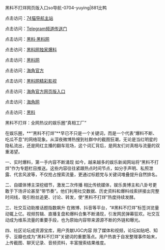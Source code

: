 黑料不打烊网页版入口so导航-0704-yuying|881比鸭

点击访问：<a href="https://74mao.com/">74猫导航主站</a>

点击访问：<a href="https://74mao.com/">Telegram频道传送门</a>

点击访问：<a href="https://heiliaolvzlu3.pages.dev">黑料·黑料网</a>

点击访问：<a href="https://heiliaoyvnrda.pages.dev">黑料网独家爆料</a>

点击访问：<a href="https://haef.pages.dev/">黑料网</a>

点击访问：<a href="https://gdas.pages.dev/">海角官方</a>

点击访问：<a href="https://sdfsh.pages.dev/">黑料网精彩影视</a>

点击访问：<a href="https://sdbsd.pages.dev/">海角官方网页版入口</a>

点击访问：<a href="https://ert-6he.pages.dev/">海角网</a>

点击访问：<a href="https://gbs-3wd.pages.dev/">黑料</a>

黑料不打烊：全网热议的娱乐圈“真相工厂”

在娱乐圈，**“黑料不打烊”**早已不只是一个关键词，而是一个代表“爆料不断、吃瓜不息”的网络现象。从深夜微博热搜到社群中的截图狂潮，无论是当红明星的隐私流出，还是网红主播的翻车现场，这个词汇背后，是网友们对真相与流量的双重渴望。

一、实时爆料，第一手内容不断涌现
如今，越来越多的娱乐新闻网站将“黑料不打烊”作为专题栏目推送。这些内容往往紧跟热点时间节点，如分手声明、私照泄露、代言风波等，不仅抢占搜索流量，更通过标题党与关键词堆叠提升自然排名。

二、自媒体博主深挖细节，激发二次传播
相比传统媒体，娱乐类博主和八卦号更敢于下场评论甚至“带节奏”。他们利用社交数据、历史资料和爆料线索拼接出完整时间线，吸引粉丝追更、讨论、转发，使“黑料不打烊”热度持续发酵。

三、社交互动助推话题指数飙升
在微博、抖音等平台，“#黑料不打烊”标签浏览量动辄上亿。视频剪辑、直播复盘和爆料合集不断涌现，引发网民弹幕狂欢。社交互动成为维系流量的重要手段，也为原始内容带来源源不断的外链和曝光。

四、社区论坛成资源宝库，用户贡献UGC内容
除了媒体和视频，论坛如贴吧、知乎、豆瓣也成为“黑料不打烊”关键词的重要落点。用户热衷于自发整理事件始末，上传截图、聊天记录、音频资料，丰富搜索结果维度。
